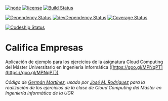 [![node](https://img.shields.io/badge/node-4.2.2-blue.svg)](https://nodejs.org/en/) [![license](https://img.shields.io/badge/license-GPL%203.0-blue.svg)](https://www.gnu.org/licenses/gpl-2.0.html) [![Build Status](https://img.shields.io/travis/germaaan/calificaEmpresas/master.svg?style=flat&label=Linux%20build)](https://travis-ci.org/germaaan/calificaEmpresas)

[![Dependency Status](https://img.shields.io/david/germaaan/calificaEmpresas.svg?style=flat)](https://david-dm.org/germaaan/calificaEmpresas) [![devDependency Status](https://img.shields.io/david/dev/germaaan/calificaEmpresas.svg?style=flat)](https://david-dm.org/germaaan/calificaEmpresas#info=devDependencies) [![Coverage Status](https://img.shields.io/coveralls/germaaan/calificaEmpresas.svg?style=flat)](https://coveralls.io/r/germaaan/calificaEmpresas?branch=master)

[![Codeship Status](https://codeship.com/projects/96934c10-72bf-0133-fb9e-3abdc0aa443c/status?branch=master)](https://codeship.com/projects/117244)

# Califica Empresas
Aplicación de ejemplo para los ejercicios de la asignatura Cloud Computing del Máster Universitario en Ingeniería Informática ([https://goo.gl/MPNqPT](https://goo.gl/MPNqPT))

*Código de [Germán Martínez](https://github.com/germaaan), usado por [José M. Rodríguez](https://github.com/jmrodriguez90) para la realización de los ejercicios de la clase de Cloud Computing del Máster en Ingeniería informática de la UGR*

